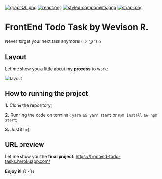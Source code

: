 [![graphQL.png](https://i.postimg.cc/zf5HF90r/graphQL.png)](https://postimg.cc/nXRLHSyR)  [![react.png](https://i.postimg.cc/BvgLYMV1/react.png)](https://postimg.cc/v14ZDLMQ)  [![styled-components.png](https://i.postimg.cc/xTkkDB5K/styled-components.png)](https://postimg.cc/jLbqygG5)  [![strapi.png](https://i.postimg.cc/PxVLhNhX/strapi.png)](https://postimg.cc/vg98tYck)

# FrontEnd Todo Task by Wevison R.
Never forget your next task anymore! (っ ͡❛ ͜ʖ ͡❛)っ

## Layout
Let me show you a little about my __process__ to work:

![layout](https://www.imagemhost.com.br/images/2022/03/31/layout.jpg)

## How to running the project
__1.__ Clone the repository;  

__2.__ Running the code on terminal: `yarn && yarn start` or `npm install && npm start`;  

__3.__ Just it! =);  

## URL preview
Let me show you the **final project**: https://frontend-todo-tasks.herokuapp.com/

__Enjoy it!__ (ง︡'-'︠)ง
